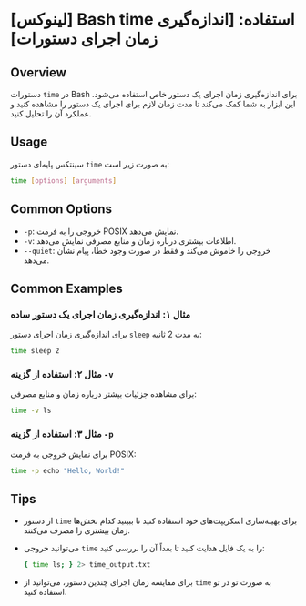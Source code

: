 # [لینوکس] Bash time استفاده: [اندازه‌گیری زمان اجرای دستورات]

## Overview
دستورات `time` در Bash برای اندازه‌گیری زمان اجرای یک دستور خاص استفاده می‌شود. این ابزار به شما کمک می‌کند تا مدت زمان لازم برای اجرای یک دستور را مشاهده کنید و عملکرد آن را تحلیل کنید.

## Usage
سینتکس پایه‌ای دستور `time` به صورت زیر است:

```bash
time [options] [arguments]
```

## Common Options
- `-p`: خروجی را به فرمت POSIX نمایش می‌دهد.
- `-v`: اطلاعات بیشتری درباره زمان و منابع مصرفی نمایش می‌دهد.
- `--quiet`: خروجی را خاموش می‌کند و فقط در صورت وجود خطا، پیام نشان می‌دهد.

## Common Examples
### مثال ۱: اندازه‌گیری زمان اجرای یک دستور ساده
برای اندازه‌گیری زمان اجرای دستور `sleep` به مدت 2 ثانیه:

```bash
time sleep 2
```

### مثال ۲: استفاده از گزینه `-v`
برای مشاهده جزئیات بیشتر درباره زمان و منابع مصرفی:

```bash
time -v ls
```

### مثال ۳: استفاده از گزینه `-p`
برای نمایش خروجی به فرمت POSIX:

```bash
time -p echo "Hello, World!"
```

## Tips
- از دستور `time` برای بهینه‌سازی اسکریپت‌های خود استفاده کنید تا ببینید کدام بخش‌ها زمان بیشتری را مصرف می‌کنند.
- می‌توانید خروجی `time` را به یک فایل هدایت کنید تا بعداً آن را بررسی کنید:
  
  ```bash
  { time ls; } 2> time_output.txt
  ```
- برای مقایسه زمان اجرای چندین دستور، می‌توانید از `time` به صورت تو در تو استفاده کنید.